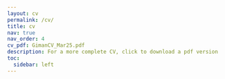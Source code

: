```yaml
---
layout: cv
permalink: /cv/
title: cv
nav: true
nav_order: 4
cv_pdf: GimanCV_Mar25.pdf
description: For a more complete CV, click to download a pdf version
toc:
  sidebar: left
---
```

